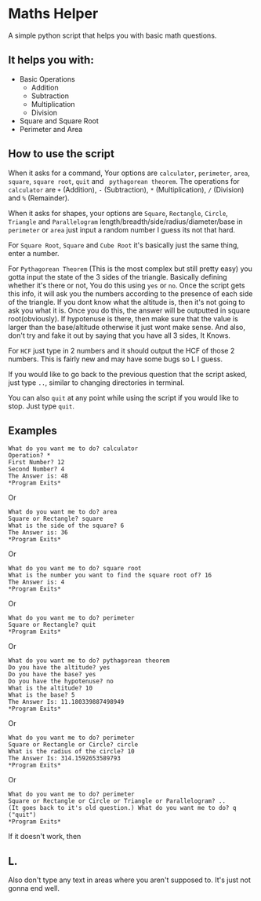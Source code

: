 # Maths Helper

A simple python script that helps you with basic math questions.

## It helps you with:
- Basic Operations
    - Addition
    - Subtraction
    - Multiplication
    - Division
- Square and Square Root
- Perimeter and Area

## How to use the script

When it asks for a command, Your options are `calculator`, `perimeter`, `area`, `square`, `square root`, `quit` and ` pythagorean theorem`.
The operations for `calculator` are `+` (Addition), `-` (Subtraction), `*` (Multiplication), `/` (Division) and `%` (Remainder).

When it asks for shapes, your options are `Square`, `Rectangle`, `Circle`, `Triangle` and `Parallelogram`  length/breadth/side/radius/diameter/base in `perimeter` or `area` just input a random number I guess its not that hard.

For `Square Root`, `Square` and `Cube Root` it's basically just the same thing, enter a number.

For `Pythagorean Theorem` (This is the most complex but still pretty easy) you gotta input the state of the 3 sides of the triangle. Basically defining whether it's there or not, You do this using `yes` or `no`. Once the script gets this info, it will ask you the numbers according to the presence of each side of the triangle. If you dont know what the altitude is, then it's not going to ask you what it is. Once you do this, the answer will be outputted in square root(obviously). If hypotenuse is there, then make sure that the value is larger than the base/altitude otherwise it just wont make sense. And also, don't try and fake it out by saying that you have all 3 sides, It Knows.

For `HCF` just type in 2 numbers and it should output the HCF of those 2 numbers. This is fairly new and may have some bugs so L I guess.

If you would like to go back to the previous question that the script asked, just type `..`, similar to changing directories in terminal.

You can also `quit` at any point while using the script if you would like to stop. Just type `quit`.

## Examples
```
What do you want me to do? calculator
Operation? *
First Number? 12
Second Number? 4
The Answer is: 48
*Program Exits*
```
Or

```
What do you want me to do? area
Square or Rectangle? square
What is the side of the square? 6
The Answer is: 36
*Program Exits*
```
Or

```
What do you want me to do? square root
What is the number you want to find the square root of? 16
The Answer is: 4
*Program Exits*
```
Or

```
What do you want me to do? perimeter
Square or Rectangle? quit
*Program Exits*
```
Or

```
What do you want me to do? pythagorean theorem
Do you have the altitude? yes
Do you have the base? yes
Do you have the hypotenuse? no
What is the altitude? 10
What is the base? 5
The Answer Is: 11.180339887498949
*Program Exits*
```
Or

```
What do you want me to do? perimeter
Square or Rectangle or Circle? circle
What is the radius of the circle? 10
The Answer Is: 314.1592653589793
*Program Exits*
```
Or

```
What do you want me to do? perimeter
Square or Rectangle or Circle or Triangle or Parallelogram? ..
(It goes back to it's old question.) What do you want me to do? q ("quit")
*Program Exits*
```

If it doesn't work, then

## L.

Also don't type any text in areas where you aren't supposed to. It's just not gonna end well.
